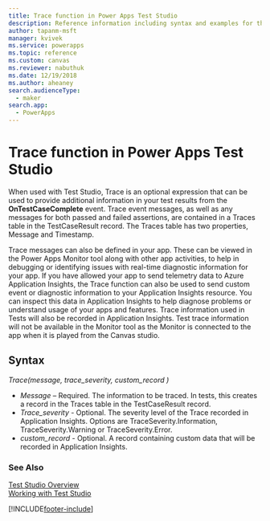 ```yaml
---
title: Trace function in Power Apps Test Studio
description: Reference information including syntax and examples for the Trace function in Power Apps Test Studio. 
author: tapanm-msft
manager: kvivek
ms.service: powerapps
ms.topic: reference
ms.custom: canvas
ms.reviewer: nabuthuk
ms.date: 12/19/2018
ms.author: aheaney
search.audienceType: 
  - maker
search.app: 
  - PowerApps
---
```

# Trace function in Power Apps Test Studio

When used with Test Studio, Trace is an optional expression that can be used to provide additional information in your test results from the **OnTestCaseComplete** event. Trace event messages, as well as any messages for both passed and failed assertions, are contained in a Traces table in the TestCaseResult record. The Traces table has two properties, Message and Timestamp. 

Trace messages can also be defined in your app. These can be viewed in the Power Apps Monitor tool along with other app activities, to help in debugging or identifying issues with real-time diagnostic information for your app. If you have allowed your app to send telemetry data to Azure Application Insights, the Trace function can also be used to send custom event or diagnostic information to your Application Insights resource. You can inspect this data in Application Insights to help diagnose problems or understand usage of your apps and features. Trace information used in Tests will also be recorded in Application Insights. Test trace information will not be available in the Monitor tool as the Monitor is connected to the app when it is played from the Canvas studio. 

## Syntax

*Trace(message, trace_severity, custom_record )*

- *Message* – Required. The information to be traced. In tests, this creates a record in the Traces table in the TestCaseResult record. 
- *Trace_severity* - Optional. The severity level of the Trace recorded in Application Insights. Options are TraceSeverity.Information, TraceSeverity.Warning or TraceSeverity.Error. 
- *custom_record* - Optional. A record containing custom data that will be recorded in Application Insights. 
  

### See Also

[Test Studio Overview](../test-studio.md) <br>
[Working with Test Studio](../working-with-test-studio.md)


[!INCLUDE[footer-include](../../../includes/footer-banner.md)]